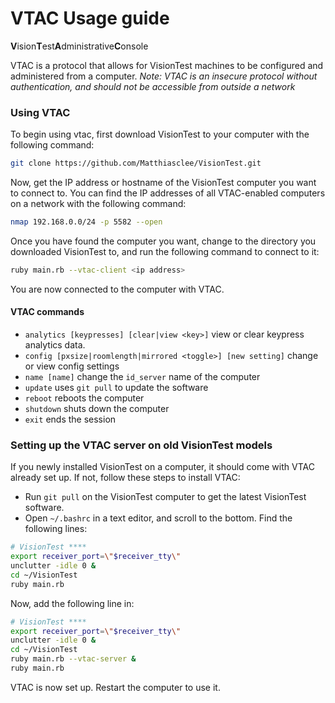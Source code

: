 # VTAC Usage guide
**V**ision**T**est**A**dministrative**C**onsole

VTAC is a protocol that allows for VisionTest machines to be configured and administered from a computer.
*Note: VTAC is an insecure protocol without authentication, and should not be accessible from outside a network*

### Using VTAC
To begin using vtac, first download VisionTest to your computer with the following command:
```sh
git clone https://github.com/Matthiasclee/VisionTest.git
```
Now, get the IP address or hostname of the VisionTest computer you want to connect to. You can find the IP addresses of all VTAC-enabled computers on a network with the following command:
```sh
nmap 192.168.0.0/24 -p 5582 --open
```
Once you have found the computer you want, change to the directory you downloaded VisionTest to, and run the following command to connect to it:
```sh
ruby main.rb --vtac-client <ip address>
```
You are now connected to the computer with VTAC.

#### VTAC commands
* `analytics [keypresses] [clear|view <key>]` view or clear keypress analytics data.
* `config [pxsize|roomlength|mirrored <toggle>] [new setting]` change or view config settings
* `name [name]` change the `id_server` name of the computer
* `update` uses `git pull` to update the software
* `reboot` reboots the computer
* `shutdown` shuts down the computer
* `exit` ends the session

### Setting up the VTAC server on old VisionTest models
If you newly installed VisionTest on a computer, it should come with VTAC already set up. If not, follow these steps to install VTAC:
* Run `git pull` on the VisionTest computer to get the latest VisionTest software.
* Open `~/.bashrc` in a text editor, and scroll to the bottom. Find the following lines:
```sh
# VisionTest ****
export receiver_port=\"$receiver_tty\"
unclutter -idle 0 &
cd ~/VisionTest
ruby main.rb
```
Now, add the following line in:
```sh
# VisionTest ****
export receiver_port=\"$receiver_tty\"
unclutter -idle 0 &
cd ~/VisionTest
ruby main.rb --vtac-server &
ruby main.rb
```
VTAC is now set up. Restart the computer to use it.
